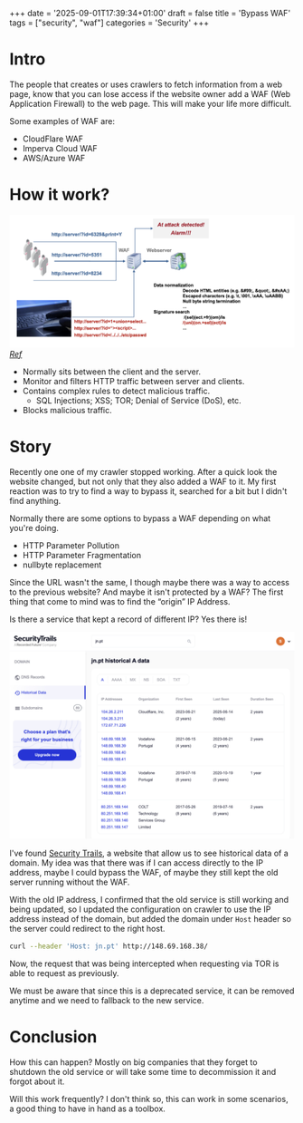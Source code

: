 +++
date = '2025-09-01T17:39:34+01:00'
draft = false
title = 'Bypass WAF'
tags = ["security", "waf"]
categories = 'Security'
+++
# Intro
The people that creates or uses crawlers to fetch information from a web page, know that you can lose access if the website owner add a WAF (Web Application Firewall) to the web page. This will make your life more difficult. 

Some examples of WAF are:

- CloudFlare WAF
- Imperva Cloud WAF
- AWS/Azure WAF

# How it work?

![WAF example](/images/waf_example.jpg#center)
*[Ref](https://pt-corp.storage.yandexcloud.net/upload/corporate/ww-en/download/PT-devteev-CC-WAF-ENG.pdf)*
- Normally sits between the client and the server.
- Monitor and filters HTTP traffic between server and clients.
- Contains complex rules to detect malicious traffic.
  - SQL Injections; XSS; TOR; Denial of Service (DoS), etc.
- Blocks malicious traffic.

# Story 
Recently one one of my crawler stopped working. After a quick look the website changed, but not only that they also added a WAF to it. My first reaction was to try to find a way to bypass it, searched for a bit but I didn't find anything.

Normally there are some options to bypass a WAF depending on what you're doing. 

- HTTP Parameter Pollution
- HTTP Parameter Fragmentation
- nullbyte replacement

Since the URL wasn't the same, I though maybe there was a way to access to the previous website? And maybe it isn't protected by a WAF? The first thing that come to mind was to find the “origin” IP Address.

Is there a service that kept a record of different IP? Yes there is!

![Security Trails](/images/security_trails.jpg#center)

I've found [Security Trails](https://securitytrails.com/), a website that allow us to see historical data of a domain. My idea was that there was if I can access directly to the IP address, maybe I could bypass the WAF, of maybe they still kept the old server running without the WAF.

With the old IP address, I confirmed that the old service is still working and being updated, so I updated the configuration on crawler to use the IP address instead of the domain, but added the domain under `Host` header so the server could redirect to the right host.

```bash 
curl --header 'Host: jn.pt' http://148.69.168.38/
```

Now, the request that was being intercepted when requesting via TOR is able to request as previously. 

We must be aware that since this is a deprecated service, it can be removed anytime and we need to fallback to the new service.

# Conclusion

How this can happen? Mostly on big companies that they forget to shutdown the old service or will take some time to decommission it and forgot about it.

Will this work frequently? I don't think so, this can work in some scenarios, a good thing to have in hand as a toolbox.
